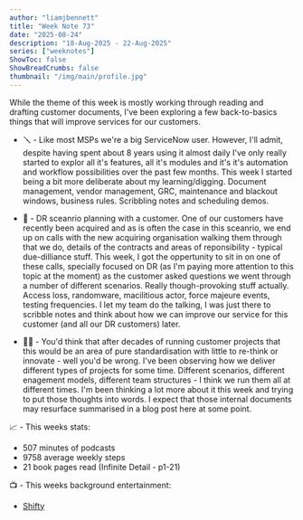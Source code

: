 ```yaml
---
author: "liamjbennett"
title: "Week Note 73"
date: "2025-08-24"
description: "18-Aug-2025 - 22-Aug-2025"
series: ["weeknotes"]
ShowToc: false
ShowBreadCrumbs: false
thumbnail: "/img/main/profile.jpg"
---
```


While the theme of this week is mostly working through reading and drafting customer documents, I've been exploring a few back-to-basics things that will improve services for our customers.
<p/>

* 🪛 - Like most MSPs we're a big ServiceNow user. However, I'll admit, despite having spent about 8 years using it almost daily I've only really started to explor all it's features, all it's modules and it's it's automation and workflow possibilities over the past few months. This week I started being a bit more deliberate about my learning/digging. Document management, vendor management, GRC, maintenance and blackout windows, business rules. Scribbling notes and scheduling demos.
<p/>
 
* 🌊 - DR sceanrio planning with a customer. One of our customers have recently been acquired and as is often the case in this sceanrio, we end up on calls with the new acquiring organisation walking them through that we do, details of the contracts and areas of reponsibility - typical due-dilliance stuff. This week, I got the oppertunity to sit in on one of these calls, specially focused on DR (as I'm paying more attention to this topic at the moment) as the customer asked questions we went through a number of different scenarios. Really though-provoking stuff actually. Access loss, randomware, macilitious actor, force majeure events, testing frequencies. I let my team do the talking, I was just there to scribble notes and think about how we can improve our service for this customer (and all our DR customers) later.
<p/>

* 👷🏻 - You'd think that after decades of running customer projects that this would be an area of pure standardisation with little to re-think or innovate - well you'd be wrong. I've been observing how we deliver different types of projects for some time. Different scenarios, different enagement models, different team structures - I think we run them all at different times. I'm been thinking a lot more about it this week and trying to put those thoughts into words. I expect that those internal documents may resurface summarised in a blog post here at some point.
<p/>


📈 - This weeks stats:
* 507 minutes of podcasts
* 9758 average weekly steps
* 21 book pages read (Infinite Detail - p1-21)
<p/>

📺 - This weeks background entertainment:
* [Shifty](https://www.bbc.co.uk/iplayer/episodes/m002d2jv/shiftys)

